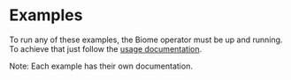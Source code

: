 # Examples

To run any of these examples, the Biome operator must be up and running. To
achieve that just follow the [usage
documentation](https://github.com/biome-sh/biome-operator#usage).

Note: Each example has their own documentation.
